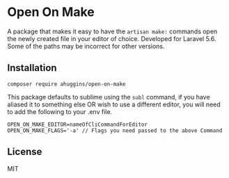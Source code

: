# Open On Make

A package that makes it easy to have the `artisan make:` commands open the newly created file in your editor of choice. Developed for Laravel 5.6. Some of the paths may be incorrect for other versions.

## Installation

`composer require ahuggins/open-on-make`

This package defaults to sublime using the `subl` command, if you have aliased it to something else OR wish to use a different editor, you will need to add the following to your .env file.

```
OPEN_ON_MAKE_EDITOR=nameOfCliCommandForEditor
OPEN_ON_MAKE_FLAGS='-a' // Flags you need passed to the above Command
```

## License

MIT




